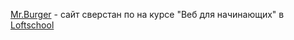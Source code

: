 <a href="https://alekfalkowski.github.io/Mr-Burger/">Mr.Burger</a>
<span> - cайт сверстан по на курсе "Веб для начинающих" в <a href="https://loftschool.com/">Loftschool</a></span>
